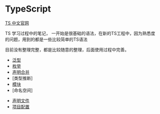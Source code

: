 # TypeScript

[TS 中文官网](https://www.tslang.cn/docs/home.html)

TS 学习过程中的笔记， 一开始是很基础的语法，在新的TS工程中，因为熟悉度的问题，用到的都是一些比较简单的TS语法

目前没有整理完整，都是比较随意的整理，后面使用过程中完善。

- [泛型](/Language/TS/泛型.md)
- [枚举](/Language/TS/枚举.md)
- [声明合并](/Language/TS/声明合并.md)
- [类型推断]
- [模块](/Language/TS/模块.md)
- [命名空间]
<!-- 实战 -->
- [声明文件](/Language/TS/声明文件.md)
- [项目配置](/Language/TS/项目配置.md)

